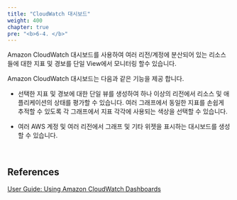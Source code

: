 ```yaml
---
title: "CloudWatch 대시보드"
weight: 400
chapter: true
pre: "<b>6-4. </b>"
---
```


Amazon CloudWatch 대시보드를 사용하여 여러 리전/계정에 분산되어 있는 리소스들에 대한 지표 및 경보를 단일 View에서 모니터링 할수 있습니다.

Amazon CloudWatch 대시보드는 다음과 같은 기능을 제공 합니다.

* 선택한 지표 및 경보에 대한 단일 뷰를 생성하여 하나 이상의 리전에서 리소스 및 애플리케이션의 상태를 평가할 수 있습니다. 여러 그래프에서 동일한 지표를 손쉽게 추적할 수 있도록 각 그래프에서 지표 각각에 사용되는 색상을 선택할 수 있습니다.

* 여러 AWS 계정 및 여러 리전에서 그래프 및 기타 위젯을 표시하는 대시보드를 생성할 수 있습니다. 



&nbsp;

## References

[User Guide: Using Amazon CloudWatch Dashboards](https://docs.aws.amazon.com/AmazonCloudWatch/latest/monitoring/CloudWatch_Dashboards.html)